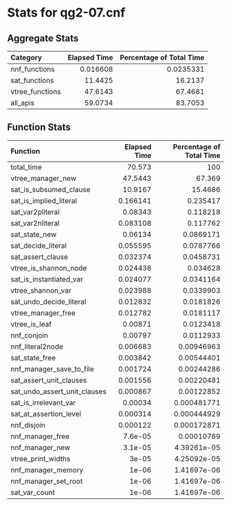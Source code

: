# Stats for qg2-07.cnf

## Aggregate Stats

| Category        |   Elapsed Time |   Percentage of Total Time |
|:----------------|---------------:|---------------------------:|
| nnf_functions   |       0.016608 |                  0.0235331 |
| sat_functions   |      11.4425   |                 16.2137    |
| vtree_functions |      47.6143   |                 67.4681    |
| all_apis        |      59.0734   |                 83.7053    |

## Function Stats

| Function                     |   Elapsed Time |   Percentage of Total Time |
|:-----------------------------|---------------:|---------------------------:|
| total_time                   |      70.573    |              100           |
| vtree_manager_new            |      47.5443   |               67.369       |
| sat_is_subsumed_clause       |      10.9167   |               15.4686      |
| sat_is_implied_literal       |       0.166141 |                0.235417    |
| sat_var2pliteral             |       0.08343  |                0.118218    |
| sat_var2nliteral             |       0.083108 |                0.117762    |
| sat_state_new                |       0.06134  |                0.0869171   |
| sat_decide_literal           |       0.055595 |                0.0787766   |
| sat_assert_clause            |       0.032374 |                0.0458731   |
| vtree_is_shannon_node        |       0.024438 |                0.034628    |
| sat_is_instantiated_var      |       0.024077 |                0.0341164   |
| vtree_shannon_var            |       0.023988 |                0.0339903   |
| sat_undo_decide_literal      |       0.012832 |                0.0181826   |
| vtree_manager_free           |       0.012782 |                0.0181117   |
| vtree_is_leaf                |       0.00871  |                0.0123418   |
| nnf_conjoin                  |       0.00797  |                0.0112933   |
| nnf_literal2node             |       0.006683 |                0.00946963  |
| sat_state_free               |       0.003842 |                0.00544401  |
| nnf_manager_save_to_file     |       0.001724 |                0.00244286  |
| sat_assert_unit_clauses      |       0.001556 |                0.00220481  |
| sat_undo_assert_unit_clauses |       0.000867 |                0.00122852  |
| sat_is_irrelevant_var        |       0.00034  |                0.000481771 |
| sat_at_assertion_level       |       0.000314 |                0.000444929 |
| nnf_disjoin                  |       0.000122 |                0.000172871 |
| nnf_manager_free             |       7.6e-05  |                0.00010769  |
| nnf_manager_new              |       3.1e-05  |                4.39261e-05 |
| vtree_print_widths           |       3e-05    |                4.25092e-05 |
| nnf_manager_memory           |       1e-06    |                1.41697e-06 |
| nnf_manager_set_root         |       1e-06    |                1.41697e-06 |
| sat_var_count                |       1e-06    |                1.41697e-06 |
